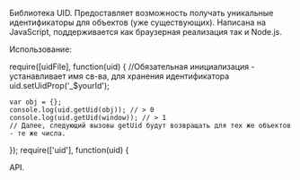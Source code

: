 Библиотека UID.
Предоставляет возможность получать уникальные идентификаторы для объектов (уже существующих).
Написана на JavaScript, поддерживается как браузерная реализация так и Node.js.

Использование:

require([uidFile], function(uid) {
    //Обязательная инициализация - устанавливает имя св-ва, для хранения идентификатора
    uid.setUidProp('_$yourId');

    var obj = {};
    console.log(uid.getUid(obj)); // > 0
    console.log(uid.getUid(window)); // > 1
    // Далее, следующий вызовы getUid будут возвращать для тех же объектов - те же числа.
});
require(['uid'], function(uid) {
  



API.

